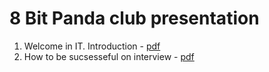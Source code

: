 # 8 Bit Panda club presentation

001. Welcome in IT. Introduction - [pdf](./001.%20Welcome%20in%20IT.%20Introduction.pdf)
002. How to be sucsesseful on interview - [pdf](./002.%20How%20to%20be%20sucsesseful%20on%20interview.pdf)
